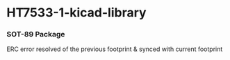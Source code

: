 # HT7533-1-kicad-library
### SOT-89 Package
ERC error resolved of the previous footprint &amp; synced with current footprint
